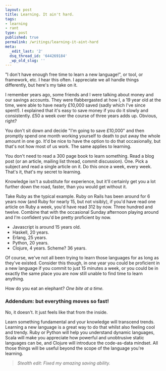 ```yaml
---
layout: post
title: Learning. It ain't hard.
tags:
- learning
- rant
type: post
published: true
permalink: /writings/learning-it-aint-hard
meta:
  _edit_last: '2'
  dsq_thread_id: '644269184'
  _wp_old_slug: ''
---
```

"I don't have enough free time to learn a new language!", or tool, or framework, etc. I hear this often. I appreciate we all handle things differently, but here's my take on it.

<!-- more -->

I remember years ago, some friends and I were talking about money and our savings accounts. They were flabbergasted at how I, a 19 year old at the time, were able to have nearly £10,000 saved (sadly which I've since spent!). I explained that it's easy to save money if you do it slowly and consistently. £50 a week over the course of three years adds up. Obvious, right?

You don't sit down and decide "I'm going to save £10,000" and then promptly spend one month working yourself to death to put away the whole amount in one go. It'd be nice to have the option to do that occasionally, but that's not how most of us work. The same applies to learning.

You don't need to read a 300 page book to learn something. Read a blog post (or an article, mailing list thread, commit discussion). One. Pick a subject and read a single article on it. Do this once a week, every week. That's it, that's my secret to learning.

Knowledge isn't a substitute for experience, but it'll certainly get you a lot further down the road, faster, than you would get without it.

Take Ruby as the typical example. Ruby on Rails has been around for 6 years now (and Ruby for nearly 15, but not visibly), if you'd have read one article on Ruby a week, you'd have read 312 by now. Three hundred and twelve. Combine that with the occasional Sunday afternoon playing around and I'm confident you'd be pretty proficient by now.

  * Javascript is around 15 years old.
  * Haskell, 20 years.
  * Erlang, 25 years.
  * Python, 20 years.
  * Clojure, 4 years. Scheme? 36 years.

Of course, we've not all been trying to learn those languages for as long as they've existed. Consider this though, in one year you could be proficient in a new language if you commit to just 15 minutes a week, or you could be in exactly the same place you are now still unable to find time to learn anything.

How do you eat an elephant? *One bite at a time.*

### Addendum: but everything moves so fast!

No, it doesn't. It just feels like that from the inside.

Learn something fundamental and your knowledge will transcend trends. Learning a new language is a great way to do that whilst also feeling cool and trendy. Ruby or Python will help you understand dynamic languages, Scala will make you appreciate how powerful and unobtrusive static languages can be, and Clojure will introduce the code-as-data mindset. All those things will be useful beyond the scope of the language you're learning.

> *Stealth edit: Fixed my amazing saving ability.*
